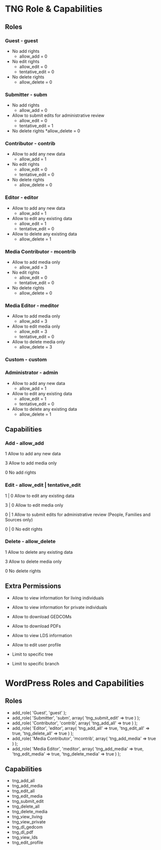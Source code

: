 # TNG Role & Capabilities

## Roles
### Guest - guest
* No add rights
	* allow_add = 0
* No edit rights
	* allow_edit = 0
	* tentative_edit = 0
* No delete rights
	* allow_delete = 0
	
### Submitter - subm
* No add rights
	* allow_add = 0
* Allow to submit edits for administrative review
	* allow_edit = 0
	* tentative_edit = 1
* No delete rights
	*allow_delete = 0

### Contributor - contrib
* Allow to add any new data
	* allow_add = 1
* No edit rights
	* allow_edit = 0
	* tentative_edit = 0
* No delete rights
	* allow_delete = 0

### Editor - editor
* Allow to add any new data
	* allow_add = 1
* Allow to edit any existing data
	* allow_edit = 1
	* tentative_edit = 0
* Allow to delete any existing data
	* allow_delete = 1

### Media Contributor - mcontrib
* Allow to add media only
	* allow_add = 3
* No edit rights
	* allow_edit = 0
	* tentative_edit = 0
* No delete rights
	* allow_delete = 0
	
### Media Editor - meditor
* Allow to add media only
	* allow_add = 3
* Allow to edit media only
	* allow_edit = 3
	* tentative_edit = 0
* Allow to delete media only
	* allow_delete = 3
	
### Custom - custom
	
### Administrator - admin
* Allow to add any new data
	* allow_add = 1
* Allow to edit any existing data
	* allow_edit = 1
	* tentative_edit = 0
* Allow to delete any existing data
	* allow_delete = 1

## Capabilities

### Add - allow_add
1		Allow to add any new data

3		Allow to add media only

0		No add rights

### Edit - allow_edit | tentative_edit
1 | 0	Allow to edit any existing data

3 | 0	Allow to edit media only

0 | 1	Allow to submit edits for administrative review (People, Families and Sources only)

0 | 0	No edit rights

### Delete - allow_delete
1		Allow to delete any existing data

3		Allow to delete media only

0		No delete rights

## Extra Permissions

* Allow to view information for living individuals
* Allow to view information for private individuals
* Allow to download GEDCOMs
* Allow to download PDFs
* Allow to view LDS information
* Allow to edit user profile

* Limit to specific tree
* Limit to specific branch

# WordPress Roles and Capabilities

## Roles

* add_role( 'Guest', 'guest' );
* add_role( 'Submitter', 'subm', array( 'tng_submit_edit' => true  ) );
* add_role( 'Contributor', 'contrib', array( 'tng_add_all' => true ) );
* add_role( 'Editor', 'editor', array( 'tng_add_all' => true, 'tng_edit_all' => true, 'tng_delete_all' => true ) );
* add_role( 'Media Contributor', 'mcontrib', array( 'tng_add_media' => true ) );
* add_role( 'Media Editor', 'meditor', array( 'tng_add_media' => true, 'tng_edit_media' => true, 'tng_delete_media' => true ) );

## Capabilities
* tng_add_all
* tng_add_media
* tng_edit_all
* tng_edit_media
* tng_submit_edit
* tng_delete_all
* tng_delete_media
* tng_view_living
* tng_view_private
* tng_dl_gedcom
* tng_dl_pdf
* tng_view_lds
* tng_edit_profile